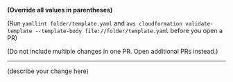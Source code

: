 **(Override all values in parentheses)**

(Run `yamllint folder/template.yaml` and `aws cloudformation validate-template --template-body file://folder/template.yaml` before you open a PR)

(Do not include multiple changes in one PR. Open additional PRs instead.)

---

(describe your change here)
